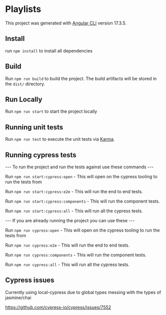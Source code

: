 # Playlists

This project was generated with [Angular CLI](https://github.com/angular/angular-cli) version 17.3.5.

## Install

run `npm install` to install all dependencies

## Build

Run `npm run build` to build the project. The build artifacts will be stored in the `dist/` directory.

## Run Locally

Run `npm run start` to start the project locally

## Running unit tests

Run `npm run test` to execute the unit tests via [Karma](https://karma-runner.github.io).

## Running cypress tests

--- To run the project and run the tests against use these commands ---

Run `npm run start:cypress:open` - This will open on the cypress tooling to run the tests from

Run `npm run start:cypress:e2e` - This will run the end to end tests.

Run `npm run start:cypress:components` - This will run the component tests.

Run `npm run start:cypress:all` - This will run all the cypress tests.

--- If you are already running the project you can use these ---

Run `npm run cypress:open` - This will open on the cypress tooling to run the tests from

Run `npm run cypress:e2e` - This will run the end to end tests.

Run `npm run cypress:components` - This will run the component tests.

Run `npm run cypress:all` - This will run all the cypress tests.

## Cypress issues

Currently using local-cypress due to global types messing with the types of jasmine/chai

https://github.com/cypress-io/cypress/issues/7552
